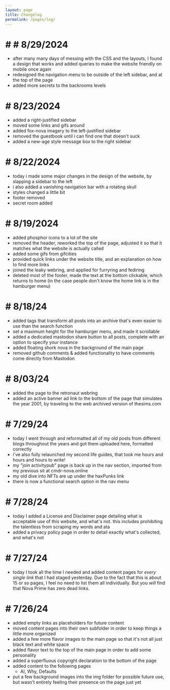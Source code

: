 ```yaml
---
layout: page
title: Changelog
permalink: /pages/log/
---
```

# # # 8/29/2024

- after many many days of messing with the CSS and the layouts, I found a design that works and added queries to make the website friendly on mobile once again
- redesigned the navigation menu to be outside of the left sidebar, and at the top of the page
- added more secrets to the backrooms levels

# # 8/23/2024

- added a right-justified sidebar
- moved some links and gifs around
- added fox-nova imagery to the left-justified sidebar
- removed the guestbook until i can find one that doesn't suck
- added a new-age style message box to the right sidebar

# # 8/22/2024

- today i made some major changes in the design of the website, by slapping a sidebar to the left
- i also added a vanishing navigation bar with a rotating skull
- styles changed a little bit
- footer removed
- secret room added

# # 8/19/2024

- added phosphor icons to a lot of the site
- removed the header, reworked the top of the page, adjusted it so that it matches what the website is actually called
- added some gifs from gifcities
- provided quick links under the website title, and an explanation on how to find more links
- joined the leaky webring, and applied for furryring and fediring
- deleted most of the footer, made the text at the bottom clickable, which returns to home (in the case people don't know the home link is in the hamburger menu)

# # 8/18/24

- added tags that transform all posts into an archive that's even easier to use than the search function
- set a maximum height for the hamburger menu, and made it scrollable
- added a dedicated mastodon share button to all posts, complete with an option to specify your instance
- added floating shork nova in the background of the main page
- removed github comments & added functionality to have comments come directly from Mastodon

# # 8/03/24

- added the page to the retronaut webring
- added an active banner ad link to the bottom of the page that simulates the year 2001, by traveling to the web archived version of thesims.com

# # 7/29/24

- today I went through and reformatted all of my old posts from different blogs throughout the years and got them uploaded here, formatted correctly
- i've also fully relaunched my second life guides, that took me hours and hours and hours to write!
- my "join activitypub" page is back up in the nav section, imported from my previous sit at cmdr-nova.online
- my old dive into NFTs are up under the haxPunks link
- there is now a functional search option in the nav menu

# # 7/28/24

- today I added a License and Disclaimer page detailing what is acceptable use of this website, and what's not. this includes prohibiting the talentless from scraping my words and ata
- added a privacy policy page in order to detail exactly what's collected, and what's not

# # 7/27/24

- today I took all the time I needed and added content pages for *every single link* that I had staged yesterday. Due to the fact that this is about 15 or so pages, I feel no need to list them all individually. But you *will* find that Nova Prime has zero dead links.

# # 7/26/24

- added empty links as placeholders for future content
- moved content pages into their own subfolder in order to keep things a little more organized
- added a few more flavor images to the main page so that it's not all just black text and white space
- added flavor text to the top of the main page in order to add some personality
- added a superfluous copyright declaration to the bottom of the page
- added content to the following pages
  * AI, Why, Defaults
- put a few background images into the img folder for possible future use, but wasn't entirely feeling their presence on the page just yet